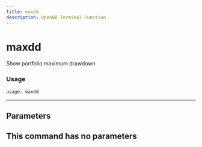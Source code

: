 ```yaml
---
title: maxdd
description: OpenBB Terminal Function
---
```


# maxdd

Show portfolio maximum drawdown
### Usage 
```python
usage: maxdd
```
---
## Parameters
This command has no parameters
---
